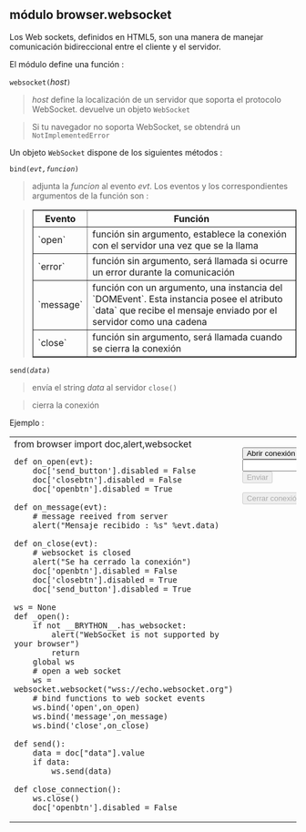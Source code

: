 módulo **browser.websocket**
----------------------------

Los Web sockets, definidos en HTML5, son una manera de manejar comunicación bidireccional entre el cliente y el servidor.

El módulo define una función :

`websocket(`_host_`)`

> _host_ define la localización de un servidor que soporta el protocolo WebSocket. devuelve un objeto `WebSocket`

> Si tu navegador no soporta WebSocket, se obtendrá un `NotImplementedError`

Un objeto `WebSocket` dispone de los siguientes métodos :

<code>bind(_evt,funcion_)</code> 

> adjunta la _funcion_ al evento _evt_. Los eventos y los correspondientes argumentos de la función son :

<blockquote>
<table border=1 cellpadding=5>
<tr>
<th>Evento</th>
<th>Función</th>
</tr>
<tr>
<td>`open`</td>
<td>función sin argumento, establece la conexión con el servidor una vez que se la llama</td>
</tr>
<tr>
<td>`error`</td>
<td>función sin argumento, será llamada si ocurre un error durante la comunicación</td>
</tr>
<tr>
<td>`message`</td>
<td>función con un argumento, una instancia del `DOMEvent`. Esta instancia posee el atributo `data` que recibe el mensaje enviado por el servidor como una cadena</td>
</tr>
<tr>
<td>`close`</td>
<td>función sin argumento, será llamada cuando se cierra la conexión</td>
</tr>
</table>
</blockquote>

<code>send(_data_)</code>

> envía el string _data_ al servidor
`close()`

> cierra la conexión

Ejemplo :
<table>
<tr>
<td id="py_source">
    from browser import doc,alert,websocket
    
    def on_open(evt):
        doc['send_button'].disabled = False
        doc['closebtn'].disabled = False
        doc['openbtn'].disabled = True
    
    def on_message(evt):
        # message reeived from server
        alert("Mensaje recibido : %s" %evt.data)
    
    def on_close(evt):
        # websocket is closed
        alert("Se ha cerrado la conexión")
        doc['openbtn'].disabled = False
        doc['closebtn'].disabled = True
        doc['send_button'].disabled = True
    
    ws = None
    def _open():
        if not __BRYTHON__.has_websocket:
            alert("WebSocket is not supported by your browser")
            return
        global ws
        # open a web socket
        ws = websocket.websocket("wss://echo.websocket.org")
        # bind functions to web socket events
        ws.bind('open',on_open)
        ws.bind('message',on_message)
        ws.bind('close',on_close)
    
    def send():
        data = doc["data"].value
        if data:
            ws.send(data)
    
    def close_connection():
        ws.close()
        doc['openbtn'].disabled = False
    
</td>
<td valign="top">
<script type='text/python'>
exec(doc['py_source'].text)
</script>

<button id="openbtn" onclick="_open()">Abrir conexión</button>
<br><input id="data"><button id="send_button" disabled onclick="send()">Enviar</button>
<p><button id="closebtn" disabled onclick="close_connection()">Cerrar conexión</button>
</td>
</tr>
</table>
